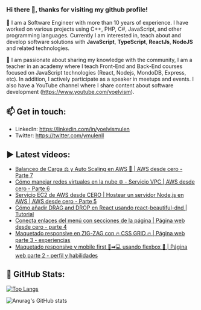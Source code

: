 ### Hi there 👋, thanks for visiting my github profile!

🔭 I am a Software Engineer with more than 10 years of experience. I have worked on various projects using C++, PHP, C#, JavaScript, and other programming languages. Currently I am interested in, teach about and develop software solutions with **JavaScript**, **TypeScript**, **ReactJs**, **NodeJS** and related technologies.

🌱 I am passionate about sharing my knowledge with the community, I am a teacher in an academy where I teach Front-End and Back-End courses focused on JavaScript technologies (React, Nodejs, MondoDB, Express, etc). In addition, I actively participate as a speaker in meetups and events. I also have a YouTube channel where I share content about software development (https://www.youtube.com/yoelvism).

## 📫 Get in touch:
- LinkedIn: https://linkedin.com/in/yoelvismulen
- Twitter: https://twitter.com/ymulenll

## ▶ Latest videos:
<!-- YOUTUBE:START -->
- [Balanceo de Carga ⚖ y Auto Scaling en AWS 🚀 | AWS desde cero - Parte 7](https://www.youtube.com/watch?v=HPXdwErNahk)
- [Cómo manejar redes virtuales en la nube 🌐 - Servicio VPC | AWS desde cero - Parte 6](https://www.youtube.com/watch?v=HIcCKT-eTKM)
- [Servicio EC2 de AWS desde CERO | Hostear un servidor Node.js en AWS | AWS desde cero - Parte 5](https://www.youtube.com/watch?v=df7soTJ9vW0)
- [Cómo añadir DRAG and DROP en React usando react-beautiful-dnd | Tutorial](https://www.youtube.com/watch?v=bZsMWorjtFI)
- [Conecta enlaces del menú con secciones de la página | Página web desde cero - parte 4](https://www.youtube.com/watch?v=e14LvRFfjTg)
- [Maquetado responsive en ZIG-ZAG con 🔥 CSS GRID 🔥 | Página web parte 3 - experiencias](https://www.youtube.com/watch?v=xXyvlgjpQJo)
- [Maquetado responsive y mobile first 📱➡💻 usando flexbox 🚀 | Página web parte 2 - perfil y habilidades](https://www.youtube.com/watch?v=ZOC7BjMDfq0)
<!-- YOUTUBE:END -->

## 🔢 GitHub Stats:
[![Top Langs](https://github-readme-stats.vercel.app/api/top-langs/?username=ymulenll&layout=compact)](https://github.com/anuraghazra/github-readme-stats)

![Anurag's GitHub stats](https://github-readme-stats.vercel.app/api?username=ymulenll&count_private=true)

<!--
**ymulenll/ymulenll** is a ✨ _special_ ✨ repository because its `README.md` (this file) appears on your GitHub profile.

Here are some ideas to get you started:

- 🔭 I’m currently working on ...
- 🌱 I’m currently learning ...
- 👯 I’m looking to collaborate on ...
- 🤔 I’m looking for help with ...
- 💬 Ask me about ...
- 📫 How to reach me: ...
- 😄 Pronouns: ...
- ⚡ Fun fact: ...
-->
